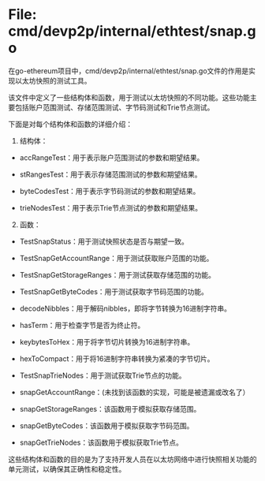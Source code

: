 # File: cmd/devp2p/internal/ethtest/snap.go

在go-ethereum项目中，cmd/devp2p/internal/ethtest/snap.go文件的作用是实现以太坊快照的测试工具。

该文件中定义了一些结构体和函数，用于测试以太坊快照的不同功能。这些功能主要包括账户范围测试、存储范围测试、字节码测试和Trie节点测试。

下面是对每个结构体和函数的详细介绍：

1. 结构体：

- accRangeTest：用于表示账户范围测试的参数和期望结果。

- stRangesTest：用于表示存储范围测试的参数和期望结果。

- byteCodesTest：用于表示字节码测试的参数和期望结果。

- trieNodesTest：用于表示Trie节点测试的参数和期望结果。

2. 函数：

- TestSnapStatus：用于测试快照状态是否与期望一致。

- TestSnapGetAccountRange：用于测试获取账户范围的功能。

- TestSnapGetStorageRanges：用于测试获取存储范围的功能。

- TestSnapGetByteCodes：用于测试获取字节码范围的功能。

- decodeNibbles：用于解码nibbles，即将字节转换为16进制字符串。

- hasTerm：用于检查字节是否为终止符。

- keybytesToHex：用于将字节切片转换为16进制字符串。

- hexToCompact：用于将16进制字符串转换为紧凑的字节切片。

- TestSnapTrieNodes：用于测试获取Trie节点的功能。

- snapGetAccountRange：(未找到该函数的实现，可能是被遗漏或改名了）

- snapGetStorageRanges：该函数用于模拟获取存储范围。

- snapGetByteCodes：该函数用于模拟获取字节码范围。

- snapGetTrieNodes：该函数用于模拟获取Trie节点。

这些结构体和函数的目的是为了支持开发人员在以太坊网络中进行快照相关功能的单元测试，以确保其正确性和稳定性。

